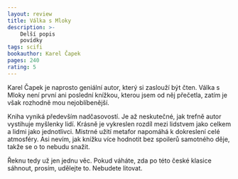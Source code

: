 ```yaml
---
layout: review
title: Válka s Mloky
description: >- 
    Delší popis
    povídky
tags: scifi
bookauthor: Karel Čapek
pages: 240
rating: 5
---
```


Karel Čapek je naprosto geniální autor, který si zaslouží být čten. Válka s Mloky není první ani poslední knížkou, kterou jsem od něj přečetla, zatím je však rozhodně mou nejoblíbenější.

Kniha vyniká především nadčasovostí. Je až neskutečné, jak trefně autor vystihuje myšlenky lidí. Krásně je vykreslen rozdíl mezi lidstvem jako celkem a lidmi jako jednotlivci. Mistrné užití metafor napomáhá k dokreslení celé atmosféry. Asi nevím, jak knížku více hodnotit bez spoilerů samotného děje, takže se o to nebudu snažit. 

Řeknu tedy už jen jednu věc. Pokud váháte, zda po této české klasice sáhnout, prosím, udělejte to. Nebudete litovat.